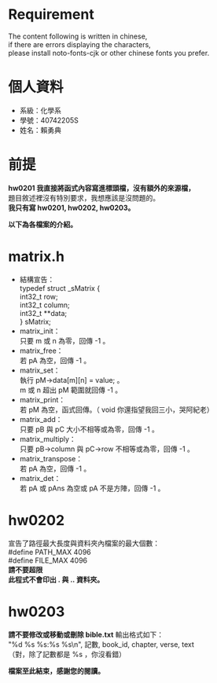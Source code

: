 # Requirement
The content following is written in chinese,  
if there are errors displaying the characters,  
please install noto-fonts-cjk or other chinese fonts you prefer.  
  
# 個人資料
- 系級：化學系
- 學號：40742205S
- 姓名：賴勇典
  
# 前提
**hw0201 我直接將函式內容寫進標頭檔，沒有額外的來源檔，**  
題目敘述裡沒有特別要求，我想應該是沒問題的。  
**我只有寫 hw0201, hw0202, hw0203。**  
  
**以下為各檔案的介紹。**  
  
# matrix.h
- 結構宣告：  
typedef struct _sMatrix {  
    int32_t row;  
    int32_t column;  
    int32_t **data;  
} sMatrix;  
- matrix_init：  
只要 m 或 n 為零，回傳 -1 。
- matrix_free：  
若 pA 為空，回傳 -1 。
- matrix_set：  
執行 pM->data[m][n] = value; 。  
m 或 n 超出 pM 範圍就回傳 -1 。
- matrix_print：  
若 pM 為空，函式回傳。（ void 你還指望我回三小，哭阿紀老）
- matrix_add：  
只要 pB 與 pC 大小不相等或為零，回傳 -1 。
- matrix_multiply：  
只要 pB->column 與 pC->row 不相等或為零，回傳 -1 。
- matrix_transpose：  
若 pA 為空，回傳 -1 。
- matrix_det：  
若 pA 或 pAns 為空或 pA 不是方陣，回傳 -1 。

# hw0202
宣告了路徑最大長度與資料夾內檔案的最大個數：  
#define PATH_MAX 4096  
#define FILE_MAX 4096  
**請不要超限**  
**此程式不會印出 . 與 .. 資料夾。**  
  
# hw0203
**請不要修改或移動或刪除 bible.txt**
輸出格式如下：  
"%d %s %s:%s %s\n", 記數, book_id, chapter, verse, text  
（對，除了記數都是 %s ，你沒看錯）  
  
  

**檔案至此結束，感謝您的閱讀。**